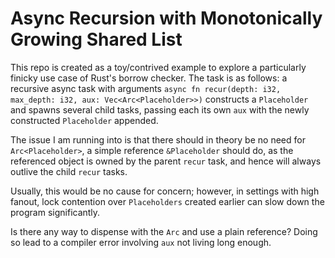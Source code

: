 # Async Recursion with Monotonically Growing Shared List

This repo is created as a toy/contrived example to explore a particularly finicky use case of Rust's borrow checker. The task is as follows: a recursive async task with arguments `async fn recur(depth: i32, max_depth: i32, aux: Vec<Arc<Placeholder>>)` constructs a `Placeholder` and spawns several child tasks, passing each its own `aux` with the newly constructed `Placeholder` appended.

The issue I am running into is that there should in theory be no need for `Arc<Placeholder>`, a simple reference `&Placeholder` should do, as the referenced object is owned by the parent `recur` task, and hence will always outlive the child `recur` tasks.

Usually, this would be no cause for concern; however, in settings with high fanout, lock contention over `Placeholders` created earlier can slow down the program significantly.

Is there any way to dispense with the `Arc` and use a plain reference? Doing so lead to a compiler error involving `aux` not living long enough.

